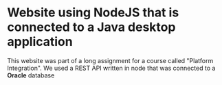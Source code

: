 # Website using NodeJS that is connected to a Java desktop application

This website was part of a long assignment for a course called "Platform Integration". We used a REST API written in node that was connected to a **Oracle** database
